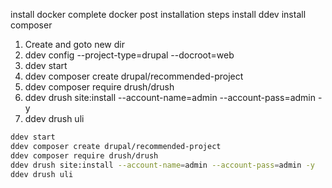 install docker
complete docker post installation steps
install ddev
install composer

1. Create and goto new dir
2. ddev config --project-type=drupal --docroot=web
3. ddev start
4. ddev composer create drupal/recommended-project
5. ddev composer require drush/drush
6. ddev drush site:install --account-name=admin --account-pass=admin -y
7. ddev drush uli


```bash
ddev start
ddev composer create drupal/recommended-project
ddev composer require drush/drush
ddev drush site:install --account-name=admin --account-pass=admin -y
ddev drush uli
```
